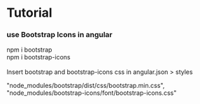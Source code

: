 # Tutorial

<h3>use Bootstrap Icons in angular</h3>
    
npm i bootstrap<br/>
npm i bootstrap-icons<br/><br/>
Insert bootstrap and bootstrap-icons css in angular.json > styles

<div style="font-color:blue">
    <div>"node_modules/bootstrap/dist/css/bootstrap.min.css",</div>
    <div>"node_modules/bootstrap-icons/font/bootstrap-icons.css"</div>
</div>
